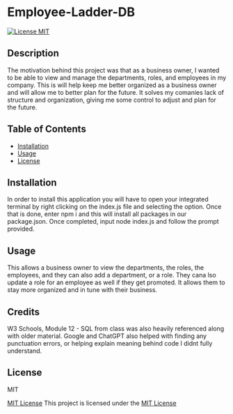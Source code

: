 # Employee-Ladder-DB

  [![License MIT](https://img.shields.io/badge/License-MIT-brightgreen)](https://opensource.org/licenses/MIT)
  

## Description
   The motivation behind this project was that as a business owner, I wanted to be able to view and manage the departments, roles, and employees in my company. This is will help keep me better organized as a business owner and will allow me to better plan for the future. It solves my comanies lack of structure and organization, giving me some control to adjust and plan for the future.
  
## Table of Contents
  - [Installation](#installation)
  - [Usage](#usage)
  - [License](#license)
   
   
## Installation
<a name="installation"></a>
  In order to install this application you will have to open your integrated terminal by right clicking on the index.js file and selecting the option. Once that is done, enter npm i and this will install all packages in our package.json. Once completed, input node index.js and follow the prompt provided. 


## Usage
<a name="usage"></a>
  This allows a business owner to view the departments, the roles, the employees, and they can also add a department, or a role. They cana lso update a role for an employee as well if they get promoted. It allows them to stay more organized and in tune with their business. 


## Credits
  W3 Schools, Module 12 - SQL from class was also heavily referenced along with older material. Google and ChatGPT also helped with finding any punctuation errors, or helping explain meaning behind code I didnt fully understand.


## License
<a name="license"></a>
  MIT
  
  [MIT License](https://opensource.org/licenses/MIT)
  This project is licensed under the [MIT License](https://opensource.org/licenses/MIT)
